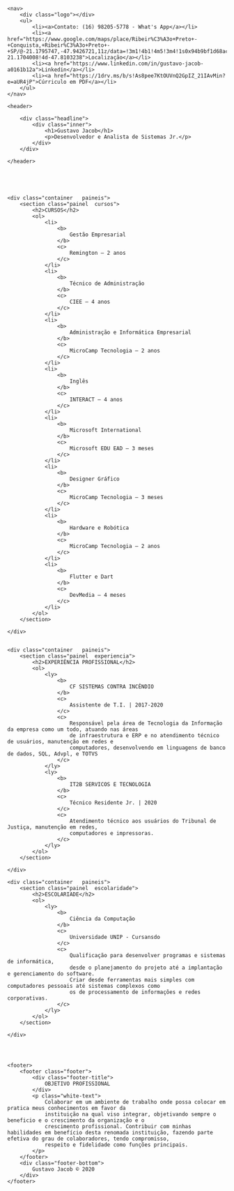 <!DOCTYPE html>
<html lang="en">
<head>
    <meta charset="UTF-8">
    <meta name="viewport" content="width=device-width, initial-scale=1.0">
    <title>Currículo Gustavo Jacob</title>
    <link rel="stylesheet" href="main.css">
    

</head>
<body>


    <nav>
        <div class="logo"></div>
        <ul>
            <li><a>Contato: (16) 98205-5778 - What's App</a></li>
            <li><a href="https://www.google.com/maps/place/Ribeir%C3%A3o+Preto+-+Conquista,+Ribeir%C3%A3o+Preto+-+SP/@-21.1795747,-47.9426721,11z/data=!3m1!4b1!4m5!3m4!1s0x94b9bf1d68acc21d:0x37b8ee0abedeea39!8m2!3d-21.1704008!4d-47.8103238">Localização</a></li>
            <li><a href="https://www.linkedin.com/in/gustavo-jacob-a0161b12a">Linkedin</a></li>
            <li><a href="https://1drv.ms/b/s!As8pee7KtOUVnQ2GpIZ_21IAvMin?e=aUR4jP">Cúrriculo em PDF</a></li>
        </ul>
    </nav>

    <header>

        <div class="headline">
            <div class="inner">
                <h1>Gustavo Jacob</h1>
                <p>Desenvolvedor e Analista de Sistemas Jr.</p>
            </div>
        </div>

    </header>





    <div class="container	paineis">
        <section class="painel	cursos">
            <h2>CURSOS</h2>
            <ol>
                <li>
                    <b>
                        Gestão Empresarial
                    </b>
                    <c>
                        Remington – 2 anos
                    </c>
                </li>
                <li>
                    <b>
                        Técnico de Administração
                    </b>
                    <c>
                        CIEE – 4 anos
                    </c>
                </li>
                <li>
                    <b>
                        Administração e Informática Empresarial
                    </b>
                    <c>
                        MicroCamp Tecnologia – 2 anos
                    </c>
                </li>
                <li>
                    <b>
                        Inglês
                    </b>
                    <c>
                        INTERACT – 4 anos
                    </c>
                </li>
                <li>
                    <b>
                        Microsoft International
                    </b>
                    <c>
                        Microsoft EDU EAD – 3 meses
                    </c>
                </li>
                <li>
                    <b>
                        Designer Gráfico
                    </b>
                    <c>
                        MicroCamp Tecnologia – 3 meses
                    </c>
                </li>
                <li>
                    <b>
                        Hardware e Robótica
                    </b>
                    <c>
                        MicroCamp Tecnologia – 2 anos
                    </c>
                </li>
                <li>
                    <b>
                        Flutter e Dart
                    </b>
                    <c>
                        DevMedia – 4 meses
                    </c>
                </li>
            </ol>
        </section>

    </div>


    <div class="container	paineis">
        <section class="painel	experiencia">
            <h2>EXPERIÊNCIA PROFISSIONAL</h2>
            <ol>
                <ly>
                    <b>
                        CF SISTEMAS CONTRA INCÊNDIO
                    </b>
                    <c>
                        Assistente de T.I. | 2017-2020
                    </c>
                    <c>
                        Responsável pela área de Tecnologia da Informação da empresa como um todo, atuando nas áreas
                        de infraestrutura e ERP e no atendimento técnico de usuários, manutenção em redes e
                        computadores, desenvolvendo em linguagens de banco de dados, SQL, Advpl, e TOTVS
                    </c>
                </ly>
                <ly>
                    <b>
                        IT2B SERVICOS E TECNOLOGIA
                    </b>
                    <c>
                        Técnico Residente Jr. | 2020
                    </c>
                    <c>
                        Atendimento técnico aos usuários do Tribunal de Justiça, manutenção em redes,
                        computadores e impressoras.
                    </c>
                </ly>
            </ol>
        </section>

    </div>

    <div class="container	paineis">
        <section class="painel	escolaridade">
            <h2>ESCOLARIADE</h2>
            <ol>
                <ly>
                    <b>
                        Ciência da Computação
                    </b>
                    <c>
                        Universidade UNIP - Cursansdo
                    </c>
                    <c>
                        Qualificação para desenvolver programas e sistemas de informática,
                        desde o planejamento do projeto até a implantação e gerenciamento do software.
                        Criar desde ferramentas mais simples com computadores pessoais até sistemas complexos como 
                        os de processamento de informações e redes corporativas.
                    </c>
                </ly>
            </ol>
        </section>

    </div>




    <footer>
        <footer class="footer">
            <div class="footer-title">
                OBJETIVO PROFISSIONAL
            </div>
            <p class="white-text">
                Colaborar em um ambiente de trabalho onde possa colocar em pratica meus conhecimentos em favor da
                instituição na qual viso integrar, objetivando sempre o beneficio e o crescimento da organização e o
                crescimento profissional. Contribuir com minhas habilidades em benefício desta renomada instituição, fazendo parte efetiva do grau de colaboradores, tendo compromisso, 
                respeito e fidelidade como funções principais.
            </p>
        </footer>
        <div class="footer-bottom">
            Gustavo Jacob © 2020
        </div>
    </footer>


</body>
</html>
